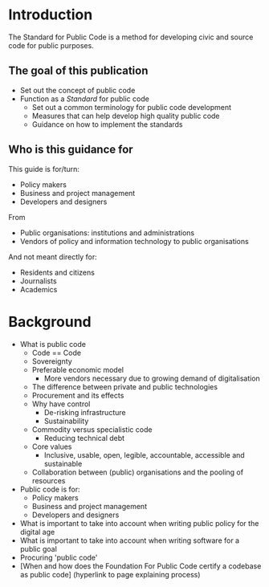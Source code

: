 # Introduction

The Standard for Public Code is a method for developing civic and source code for public purposes.

## The goal of this publication

* Set out the concept of public code
* Function as a *Standard* for public code
    * Set out a common terminology for public code development
    * Measures that can help develop high quality public code
    * Guidance on how to implement the standards


## Who is this guidance for

This guide is for/turn:

* Policy makers
* Business and project management
* Developers and designers

From

* Public organisations: institutions and administrations
* Vendors of policy and information technology to public organisations

And not meant directly for:

* Residents and citizens
* Journalists
* Academics

# Background

* What is public code
    * Code == Code
    * Sovereignty
    * Preferable economic model
        * More vendors necessary due to growing demand of digitalisation
    * The difference between private and public technologies
    * Procurement and its effects
    * Why have control
        * De-risking infrastructure
        * Sustainability
    * Commodity versus specialistic code
        * Reducing technical debt
    * Core values
        * Inclusive, usable, open, legible, accountable, accessible and sustainable
    * Collaboration between (public) organisations and the pooling of resources
* Public code is for:
    * Policy makers
    * Business and project management
    * Developers and designers
* What is important to take into account when writing public policy for the digital age
* What is important to take into account when writing software for a public goal
* Procuring 'public code'
* [When and how does the Foundation For Public Code certify a codebase as public code]  (hyperlink to page explaining process)
